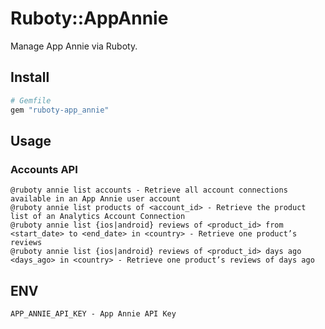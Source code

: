 # Ruboty::AppAnnie

Manage App Annie via Ruboty.

## Install

```ruby
# Gemfile
gem "ruboty-app_annie"
```

## Usage

### Accounts API

```
@ruboty annie list accounts - Retrieve all account connections available in an App Annie user account
@ruboty annie list products of <account_id> - Retrieve the product list of an Analytics Account Connection
@ruboty annie list {ios|android} reviews of <product_id> from <start_date> to <end_date> in <country> - Retrieve one product’s reviews
@ruboty annie list {ios|android} reviews of <product_id> days ago <days_ago> in <country> - Retrieve one product’s reviews of days ago
```

## ENV

```
APP_ANNIE_API_KEY - App Annie API Key
```
